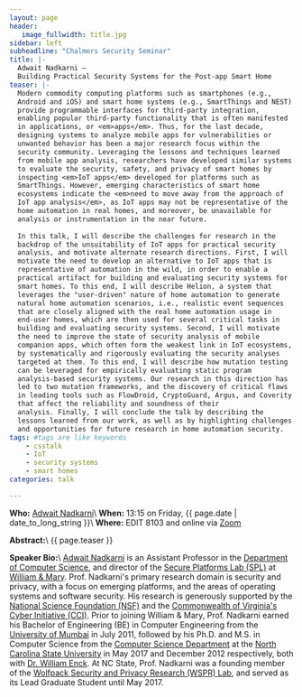 ```yaml
---
layout: page
header:
   image_fullwidth: title.jpg
sidebar: left
subheadline: "Chalmers Security Seminar"
title: |-
  Adwait Nadkarni —
  Building Practical Security Systems for the Post-app Smart Home
teaser: |-
  Modern commodity computing platforms such as smartphones (e.g.,
  Android and iOS) and smart home systems (e.g., SmartThings and NEST)
  provide programmable interfaces for third-party integration,
  enabling popular third-party functionality that is often manifested
  in applications, or <em>apps</em>. Thus, for the last decade,
  designing systems to analyze mobile apps for vulnerabilities or
  unwanted behavior has been a major research focus within the
  security community. Leveraging the lessons and techniques learned
  from mobile app analysis, researchers have developed similar systems
  to evaluate the security, safety, and privacy of smart homes by
  inspecting <em>IoT apps</em> developed for platforms such as
  SmartThings. However, emerging characteristics of smart home
  ecosystems indicate the <em>need to move away from the approach of
  IoT app analysis</em>, as IoT apps may not be representative of the
  home automation in real homes, and moreover, be unavailable for
  analysis or instrumentation in the near future.
  
  In this talk, I will describe the challenges for research in the
  backdrop of the unsuitability of IoT apps for practical security
  analysis, and motivate alternate research directions. First, I will
  motivate the need to develop an alternative to IoT apps that is
  representative of automation in the wild, in order to enable a
  practical artifact for building and evaluating security systems for
  smart homes. To this end, I will describe Helion, a system that
  leverages the "user-driven" nature of home automation to generate
  natural home automation scenarios, i.e., realistic event sequences
  that are closely aligned with the real home automation usage in
  end-user homes, which are then used for several critical tasks in
  building and evaluating security systems. Second, I will motivate
  the need to improve the state of security analysis of mobile
  companion apps, which often form the weakest link in IoT ecosystems,
  by systematically and rigorously evaluating the security analyses
  targeted at them. To this end, I will describe how mutation testing
  can be leveraged for empirically evaluating static program
  analysis-based security systems. Our research in this direction has
  led to two mutation frameworks, and the discovery of critical flaws
  in leading tools such as FlowDroid, CryptoGuard, Argus, and Coverity
  that affect the reliability and soundness of their
  analysis. Finally, I will conclude the talk by describing the
  lessons learned from our work, as well as by highlighting challenges
  and opportunities for future research in home automation security.
tags: #tags are like keywords
    - csstalk
    - IoT
    - security systems
    - smart homes
categories: talk

---
```

**Who:**  [Adwait Nadkarni](https://www.adwaitnadkarni.com/)\\
**When:**  13:15 on Friday, {{ page.date | date_to_long_string }}\\
**Where:**  EDIT 8103 and online via [Zoom](https://chalmers.zoom.us/j/65786317139?pwd=U1FlMks3THpNNG1WaFRJNkJxQXdBQT09)

**Abstract:**\\
{{ page.teaser }}

**Speaker Bio:**\\
[Adwait Nadkarni](https://www.adwaitnadkarni.com/) is an Assistant
Professor in the [Department of Computer
Science](https://www.wm.edu/as/computerscience/), and director of the
[Secure Platforms Lab (SPL)](https://spl-wm.github.io/) at [William &
Mary](https://www.wm.edu/).  Prof. Nadkarni's primary research domain
is security and privacy, with a focus on emerging platforms, and the
areas of operating systems and software security. His research is
generously supported by the [National Science Foundation
(NSF)](https://www.nsf.gov/awardsearch/simpleSearchResult?queryText=%22Adwait+Nadkarni%22)
and the [Commonwealth of Virginia's Cyber Initiative
(CCI)](https://covacci.org/). Prior to joining William & Mary,
Prof. Nadkarni earned his Bachelor of Engineering (BE) in Computer
Engineering from the [University of Mumbai](https://mu.ac.in/) in July
2011, followed by his Ph.D. and M.S. in Computer Science from the
[Computer Science Department](https://www.csc.ncsu.edu/) at the [North
Carolina State University](https://www.ncsu.edu/) in May 2017 and
December 2012 respectively, both with [Dr. William
Enck](https://www.enck.org/). At NC State, Prof. Nadkarni was a
founding member of the [Wolfpack Security and Privacy Research (WSPR)
Lab](https://wspr.csc.ncsu.edu/), and served as its Lead Graduate
Student until May 2017.
